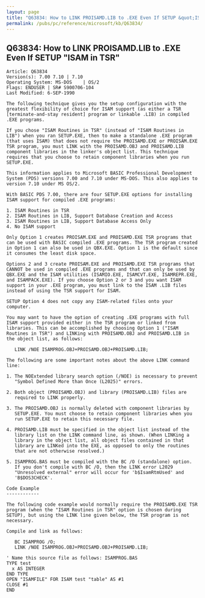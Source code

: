 ```yaml
---
layout: page
title: "Q63834: How to LINK PROISAMD.LIB to .EXE Even If SETUP &quot;ISAM in TSR&quot;"
permalink: /pubs/pc/reference/microsoft/kb/Q63834/
---
```


## Q63834: How to LINK PROISAMD.LIB to .EXE Even If SETUP &quot;ISAM in TSR&quot;

	Article: Q63834
	Version(s): 7.00 7.10 | 7.10
	Operating System: MS-DOS    | OS/2
	Flags: ENDUSER | SR# S900706-104
	Last Modified: 6-SEP-1990
	
	The following technique gives you the setup configuration with the
	greatest flexibility of choice for ISAM support (as either a TSR
	[terminate-and-stay resident] program or linkable .LIB) in compiled
	.EXE programs.
	
	If you chose "ISAM Routines in TSR" (instead of "ISAM Routines in
	LIB") when you ran SETUP.EXE, then to make a standalone .EXE program
	(that uses ISAM) that does not require the PROISAMD.EXE or PROISAM.EXE
	TSR program, you must LINK with the PROISAMD.OBJ and PROISAMD.LIB
	component libraries in the linker's object list. This technique
	requires that you choose to retain component libraries when you run
	SETUP.EXE.
	
	This information applies to Microsoft BASIC Professional Development
	System (PDS) versions 7.00 and 7.10 under MS-DOS. This also applies to
	version 7.10 under MS OS/2.
	
	With BASIC PDS 7.00, there are four SETUP.EXE options for installing
	ISAM support for compiled .EXE programs:
	
	1. ISAM Routines in TSR
	2. ISAM Routines in LIB, Support Database Creation and Access
	3. ISAM Routines in LIB, Support Database Access Only
	4. No ISAM support
	
	Only Option 1 creates PROISAM.EXE and PROISAMD.EXE TSR programs that
	can be used with BASIC compiled .EXE programs. The TSR program created
	in Option 1 can also be used in QBX.EXE. Option 1 is the default since
	it consumes the least disk space.
	
	Options 2 and 3 create PROISAM.EXE and PROISAMD.EXE TSR programs that
	CANNOT be used in compiled .EXE programs and that can only be used by
	QBX.EXE and the ISAM utilities (ISAMIO.EXE, ISAMCVT.EXE, ISAMREPR.EXE,
	and ISAMPACK.EXE). If you choose Option 2 or 3 and you want ISAM
	support in your .EXE program, you must link to the ISAM .LIB files
	instead of using the TSR support for ISAM.
	
	SETUP Option 4 does not copy any ISAM-related files onto your
	computer.
	
	You may want to have the option of creating .EXE programs with full
	ISAM support provided either in the TSR program or linked from
	libraries. This can be accomplished by choosing Option 1 ("ISAM
	Routines in TSR") and LINKing with PROISAMD.OBJ and PROISAMD.LIB in
	the object list, as follows:
	
	   LINK /NOE ISAMPROG.OBJ+PROISAMD.OBJ+PROISAMD.LIB;
	
	The following are some important notes about the above LINK command
	line:
	
	1. The NOExtended library search option (/NOE) is necessary to prevent
	   "Symbol Defined More than Once (L2025)" errors.
	
	2. Both object (PROISAMD.OBJ) and library (PROISAMD.LIB) files are
	   required to LINK properly.
	
	3. The PROISAMD.OBJ is normally deleted with component libraries by
	   SETUP.EXE. You must choose to retain component libraries when you
	   run SETUP.EXE to retain this necessary file.
	
	4. PROISAMD.LIB must be specified in the object list instead of the
	   library list on the LINK command line, as shown. (When LINKing a
	   library in the object list, all object files contained in that
	   library are LINKed into the EXE, as opposed to only the routines
	   that are not otherwise resolved.)
	
	5. ISAMPROG.BAS must be compiled with the BC /O (standalone) option.
	   If you don't compile with BC /O, then the LINK error L2029
	   "Unresolved external" error will occur for 'b$IsamRtmUsed' and
	   'B$DOS3CHECK'.
	
	Code Example
	------------
	
	The following code example would normally require the PROISAMD.EXE TSR
	program (when the "ISAM Routines in TSR" option is chosen during
	SETUP), but using the LINK line given below, the TSR program is not
	necessary.
	
	Compile and link as follows:
	
	   BC ISAMPROG /O;
	   LINK /NOE ISAMPROG.OBJ+PROISAMD.OBJ+PROISAMD.LIB;
	
	' Name this source file as follows: ISAMPROG.BAS
	TYPE test
	  x AS INTEGER
	END TYPE
	OPEN "ISAMFILE" FOR ISAM test "table" AS #1
	CLOSE #1
	END
